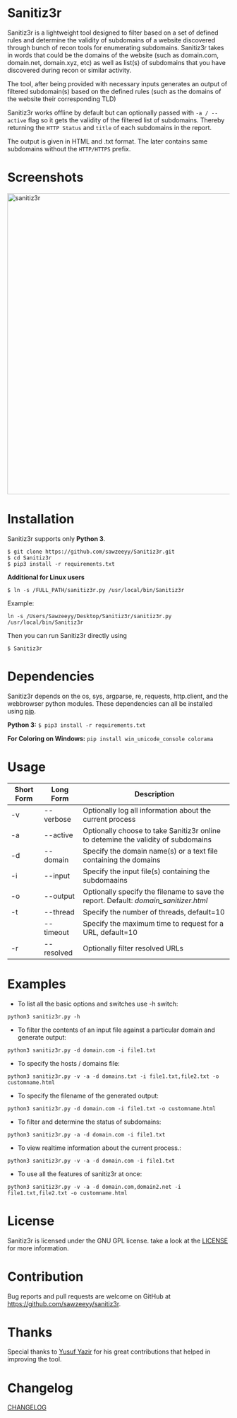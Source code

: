 # Sanitiz3r
Sanitiz3r is a lightweight tool designed to filter based on a set of defined rules and determine the validity of subdomains of a website discovered through bunch of recon tools for enumerating subdomains. Sanitiz3r takes in words that could be the domains of the website (such as domain.com, domain.net, domain.xyz, etc) as well as list(s) of subdomains that you have discovered during recon or similar activity.

The tool, after being provided with necessary inputs generates an output of filtered subdomain(s) based on the defined rules (such as the domains of the website their corresponding TLD)


Sanitiz3r works offline by default but can optionally passed with `-a / --active` flag so it gets the validity of the filtered list of subdomains. Thereby returning the `HTTP Status` and `title` of each subdomains in the report.

The output is given in HTML and .txt format. The later contains same subdomains without the `HTTP/HTTPS` prefix.

# Screenshots

<img width="681" alt="sanitiz3r" src="https://user-images.githubusercontent.com/32202226/37572950-cf78c26e-2b12-11e8-804f-0c4c5ff0ce55.png">


# Installation

Sanitiz3r supports only **Python 3**.

```
$ git clone https://github.com/sawzeeyy/Sanitiz3r.git
$ cd Sanitiz3r
$ pip3 install -r requirements.txt
```
**Additional for Linux users**
```
$ ln -s /FULL_PATH/sanitiz3r.py /usr/local/bin/Sanitiz3r
```
Example:
```
ln -s /Users/Sawzeeyy/Desktop/Sanitiz3r/sanitiz3r.py /usr/local/bin/Sanitiz3r
```
Then you can run Sanitiz3r directly using
```
$ Sanitiz3r
```

# Dependencies

Sanitiz3r depends on the os, sys, argparse, re, requests, http.client, and the webbrowser python modules. These dependencies can all be installed using [pip](https://pypi.python.org/pypi/pip).

**Python 3:** `$ pip3 install -r requirements.txt`

**For Coloring on Windows:** `pip install win_unicode_console colorama`

# Usage

| Short Form        | Long Form           | Description  |
| ------------- |-------------| -----|
| -v | --verbose | Optionally log all information about the current process |
| -a | --active | Optionally choose to take Sanitiz3r online to detemine the validity of subdomains |
| -d | --domain | Specify the domain name(s) or a text file containing the domains |
| -i | --input | Specify the input file(s) containing the subdomaains |
| -o | --output| Optionally specify the filename to save the report. Default: *domain_sanitizer.html* |
| -t | --thread | Specify the number of threads, default=10 |
| | --timeout | Specify the maximum time to request for a URL, default=10 |
| -r | --resolved | Optionally filter resolved URLs |

# Examples
- To list all the basic options and switches use -h switch:

`python3 sanitiz3r.py -h`

- To filter the contents of an input file against a particular domain and generate output:

`python3 sanitiz3r.py -d domain.com -i file1.txt`

- To specify the hosts / domains file:

`python3 sanitiz3r.py -v -a -d domains.txt -i file1.txt,file2.txt -o customname.html`

- To specify the filename of the generated output:

`python3 sanitiz3r.py -d domain.com -i file1.txt -o customname.html`

- To filter and determine the status of subdomains:

`python3 sanitiz3r.py -a -d domain.com -i file1.txt`

- To view realtime information about the current process.:

`python3 sanitiz3r.py -v -a -d domain.com -i file1.txt`

- To use all the features of sanitiz3r at once:

`python3 sanitiz3r.py -v -a -d domain.com,domain2.net -i file1.txt,file2.txt -o customname.html`


# License

Sanitiz3r is licensed under the GNU GPL license. take a look at the [LICENSE](/LICENSE) for more information.

# Contribution

Bug reports and pull requests are welcome on GitHub at https://github.com/sawzeeyy/sanitiz3r.

# Thanks

Special thanks to [Yusuf Yazir](https://twitter.com/hacklad "Yusuf Yazir, @hacklad on Twitter") for his great contributions that helped in improving the tool.

# Changelog

[CHANGELOG](/CHANGELOG)
